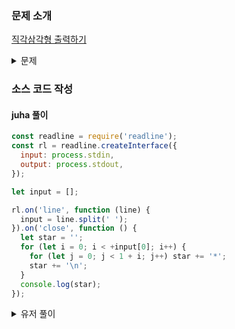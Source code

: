 ### 문제 소개

[직각삼각형 출력하기](https://school.programmers.co.kr/learn/courses/30/lessons/120823)

<details>
<summary>문제</summary>
<div markdown="1">

"_"의 높이와 너비를 1이라고 했을 때,
"_"을 이용해 직각 이등변 삼각형을 그리려고합니다.
정수 n 이 주어지면 높이와 너비가 n 인 직각 이등변 삼각형을 출력하도록 코드를 작성해보세요.

</div>
</details>

### 소스 코드 작성

#### juha 풀이

```js
const readline = require('readline');
const rl = readline.createInterface({
  input: process.stdin,
  output: process.stdout,
});

let input = [];

rl.on('line', function (line) {
  input = line.split(' ');
}).on('close', function () {
  let star = '';
  for (let i = 0; i < +input[0]; i++) {
    for (let j = 0; j < 1 + i; j++) star += '*';
    star += '\n';
  }
  console.log(star);
});
```

<details>
<summary>유저 풀이</summary>
<div markdown="2">

```js
const readline = require('readline');
const rl = readline.createInterface({
  input: process.stdin,
  output: process.stdout,
});

let input = [];

rl.on('line', function (line) {
  input = line.split(' ');
}).on('close', function () {
  for (let i = 1; i <= +input[0]; i++) {
    console.log('*'.repeat(i));
  }
});
```

</div>
</details>
